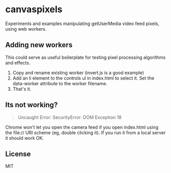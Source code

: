 # canvaspixels
Experiments and examples manipulating getUserMedia video feed pixels, using web workers.

## Adding new workers 
This could serve as useful boilerplate for testing pixel processing algorithms and effects. 

1. Copy and rename existing worker (invert.js is a good example)
2. Add an li element to the controls ul in index.html to select it. Set the data-worker attribute to the worker filename.
3. That's it.

## Its not working?
>Uncaught Error: SecurityError: DOM Exception 18 

Chrome won't let you open the camera feed if you open index.html using the file:// URI scheme (eg, double clicking it). If you run it from a local server it should work OK. 

## License
MIT